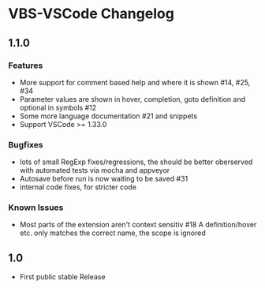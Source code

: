 # VBS-VSCode Changelog

## 1.1.0
### Features
- More support for comment based help and where it is shown #14, #25, #34
- Parameter values are shown in hover, completion,  goto definition and optional in symbols #12
- Some more language documentation #21 and snippets
- Support VSCode >= 1.33.0

### Bugfixes
- lots of small RegExp fixes/regressions, the should be better oberserved with automated tests via mocha and appveyor
- Autosave before run is now waiting to be saved #31
- internal code fixes, for stricter code

### Known Issues
- Most parts of the extension aren't context sensitiv #18
  A definition/hover etc. only matches the correct name, the scope is ignored

## 1.0
- First public stable Release